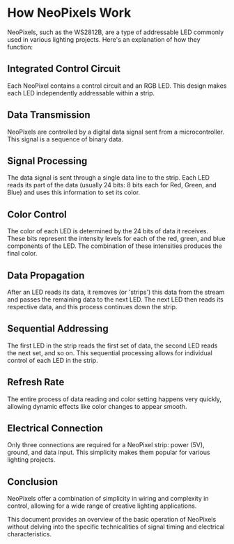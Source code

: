 # How NeoPixels Work

NeoPixels, such as the WS2812B, are a type of addressable LED commonly used in various lighting projects. Here's an explanation of how they function:

## Integrated Control Circuit
Each NeoPixel contains a control circuit and an RGB LED. This design makes each LED independently addressable within a strip.

## Data Transmission
NeoPixels are controlled by a digital data signal sent from a microcontroller. This signal is a sequence of binary data.

## Signal Processing
The data signal is sent through a single data line to the strip. Each LED reads its part of the data (usually 24 bits: 8 bits each for Red, Green, and Blue) and uses this information to set its color.

## Color Control
The color of each LED is determined by the 24 bits of data it receives. These bits represent the intensity levels for each of the red, green, and blue components of the LED. The combination of these intensities produces the final color.

## Data Propagation
After an LED reads its data, it removes (or 'strips') this data from the stream and passes the remaining data to the next LED. The next LED then reads its respective data, and this process continues down the strip.

## Sequential Addressing
The first LED in the strip reads the first set of data, the second LED reads the next set, and so on. This sequential processing allows for individual control of each LED in the strip.

## Refresh Rate
The entire process of data reading and color setting happens very quickly, allowing dynamic effects like color changes to appear smooth.

## Electrical Connection
Only three connections are required for a NeoPixel strip: power (5V), ground, and data input. This simplicity makes them popular for various lighting projects.

## Conclusion
NeoPixels offer a combination of simplicity in wiring and complexity in control, allowing for a wide range of creative lighting applications.

This document provides an overview of the basic operation of NeoPixels without delving into the specific technicalities of signal timing and electrical characteristics.
